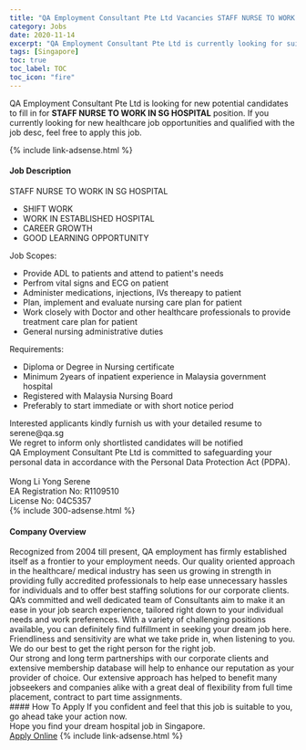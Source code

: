```yaml
---
title: "QA Employment Consultant Pte Ltd Vacancies STAFF NURSE TO WORK IN SG HOSPITAL" 
category: Jobs 
date: 2020-11-14 
excerpt: "QA Employment Consultant Pte Ltd is currently looking for suitable person to fill in the STAFF NURSE TO WORK IN SG HOSPITAL which positioned at Singapore" 
tags: [Singapore] 
toc: true 
toc_label: TOC 
toc_icon: "fire" 
--- 
```


<p>QA Employment Consultant Pte Ltd is looking for new potential candidates to fill in for <b>STAFF NURSE TO WORK IN SG HOSPITAL</b> position. If you currently looking for new healthcare job opportunities and qualified with the job desc, feel free to apply this job.
</p>{% include link-adsense.html %} 
<div><div><div><h4>Job Description</h4></div></div><div><div><span><div><div>STAFF NURSE TO WORK IN SG HOSPITAL&#160; &#160;&#160;</div><ul><li>SHIFT WORK&#160;</li><li>WORK IN ESTABLISHED HOSPITAL&#160;</li><li>CAREER GROWTH&#160;</li><li>GOOD LEARNING OPPORTUNITY&#160;</li></ul><div>Job Scopes:&#160;</div><ul><li>Provide ADL to patients and attend to patient's needs</li><li>Perfrom vital signs and ECG on patient&#160;&#160;</li><li>Administer medications, injections, IVs thereapy to patient&#160;</li><li>Plan, implement and evaluate nursing care plan for patient&#160;</li><li>Work closely with Doctor and other healthcare professionals to provide treatment care plan for patient&#160; &#160;</li><li>General nursing administrative duties&#160;</li></ul><div>Requirements:&#160;</div><ul><li>Diploma or Degree in Nursing certificate&#160;</li><li>Minimum 2years of inpatient experience in Malaysia government hospital&#160;&#160;</li><li>Registered with Malaysia Nursing Board&#160;</li><li>Preferably to start immediate or with short notice period&#160;</li></ul><div>Interested applicants kindly furnish us with your detailed resume to serene@qa.sg&#160;&#160;&#160;<div>We regret to inform only shortlisted candidates will be notified</div>QA Employment Consultant Pte Ltd is committed to safeguarding your personal data in accordance with the Personal Data Protection Act (PDPA).<br><br>Wong Li Yong Serene<br>EA Registration No: R1109510<br>License No: 04C5357</div></div></span></div></div></div> 
{% include 300-adsense.html %} 
<div><div><div><h4>Company Overview</h4></div></div><div><div><span><div><div>Recognized from 2004 till present, QA employment has firmly established itself as a frontier to your employment needs. Our quality oriented approach in the healthcare/ medical industry has seen us growing in strength in providing fully accredited professionals to help ease unnecessary hassles for individuals and to offer best staffing solutions for our corporate clients.</div><div>QA&#8217;s committed and well dedicated team of Consultants aim to make it an ease in your job search experience, tailored right down to your individual needs and work preferences. With a variety of challenging positions available, you can definitely find fulfillment in seeking your dream job here. Friendliness and sensitivity are what we take pride in, when listening to you. We do our best to get the right person for the right job.</div><div>Our strong and long term partnerships with our corporate clients and extensive membership database will help to enhance our reputation as your provider of choice. Our extensive approach has helped to benefit many jobseekers and companies alike with a great deal of flexibility from full time placement, contract to part time assignments.</div></div></span></div></div></div> 
#### How To Apply 
If you confident and feel that this job is suitable to you, go ahead take your action now. <br/> 
Hope you find your dream hospital job in Singapore. <br/> 
<a href="https://www.jobstreet.com.my/en/job/staff-nurse-to-work-in-sg-hospital-8197157/origin/sg?jobId=jobstreet-sg-job-8197157&sectionRank=26&token=0~0135f55e-a9e3-4fe4-a1c4-5e72bdd6b821&fr=SRP%20View%20In%20New%20Ta" class="btn btn--warning" target="_blank" rel="nofollow noopenner">Apply Online</a> 
{% include link-adsense.html %} 